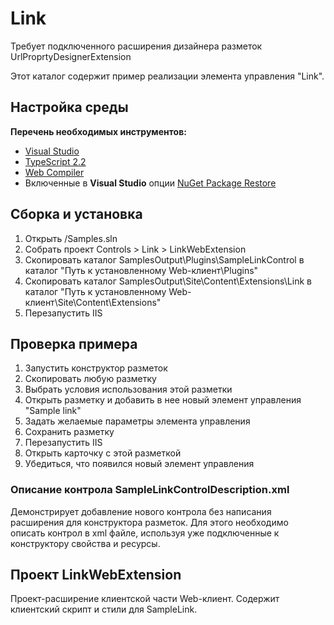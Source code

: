 # Link

Требует подключенного расширения дизайнера разметок UrlProprtyDesignerExtension

Этот каталог содержит пример реализации элемента управления "Link".

## Настройка среды

**Перечень необходимых инструментов:** 
* [Visual Studio](https://www.visualstudio.com)
* [TypeScript 2.2](https://www.typescriptlang.org)
* [Web Compiler](https://marketplace.visualstudio.com/items?itemName=MadsKristensen.WebCompiler)
* Включенные в **Visual Studio** опции  [NuGet Package Restore](https://docs.microsoft.com/en-us/nuget/consume-packages/package-restore#enabling-and-disabling-package-restore)

## Сборка и установка

1. Открыть /Samples.sln
2. Собрать проект Controls > Link > LinkWebExtension
3. Скопировать каталог SamplesOutput\Plugins\SampleLinkControl в каталог "Путь к установленному Web-клиент\Plugins"
4. Скопировать каталог SamplesOutput\Site\Content\Extensions\Link в каталог "Путь к установленному Web-клиент\Site\Content\Extensions"
5. Перезапустить IIS

## Проверка примера

1. Запустить конструктор разметок
2. Скопировать любую разметку
3. Выбрать условия использования этой разметки
4. Открыть разметку и добавить в нее новый элемент управления "Sample link"
5. Задать желаемые параметры элемента управления
6. Сохранить разметку
7. Перезапустить IIS
8. Открыть карточку с этой разметкой
9. Убедиться, что появился новый элемент управления

### Описание контрола SampleLinkControlDescription.xml

Демонстрирует добавление нового контрола без написания расширения для конструктора разметок.
Для этого необходимо описать контрол в xml файле, используя уже подключенные к конструктору свойства и ресурсы.


## Проект LinkWebExtension

Проект-расширение клиентской части Web-клиент. Содержит клиентский скрипт и стили для SampleLink.